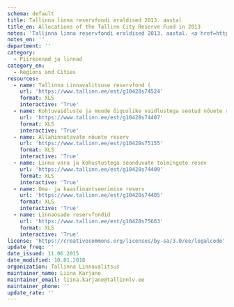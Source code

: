 ```yaml
---
schema: default
title: Tallinna linna reservfondi eraldised 2013. aastal
title_en: Allocations of the Tallinn City Reserve Fund in 2013
notes: 'Tallinna linna reservfondi eraldised 2013. aastal. <a href=http://www.tallinn.ee/eelarve>Tallinna eelarved</a>.'
notes_en: ''
department: ''
category:
  - Piirkonnad ja linnad
category_en:
  - Regions and Cities
resources:
  - name: Tallinna Linnavalitsuse reservfond (
    url: 'https://www.tallinn.ee/est/g10428s74524'
    format: XLS
    interactive: 'True'
  - name: Kohtuvaidluste ja muude õiguslike vaidlustega seotud nõuete reserv
    url: 'https://www.tallinn.ee/est/g10428s74407'
    format: XLS
    interactive: 'True'
  - name: Allahinnatavate nõuete reserv
    url: 'https://www.tallinn.ee/est/g10428s75155'
    format: XLS
    interactive: 'True'
  - name: Linna vara ja kohustustega seonduvate toimingute resev
    url: 'https://www.tallinn.ee/est/g10428s74409'
    format: XLS
    interactive: 'True'
  - name: Oma- ja kaasfinantseerimise reserv
    url: 'https://www.tallinn.ee/est/g10428s74405'
    format: XLS
    interactive: 'True'
  - name: Linnaosade reservfondid
    url: 'https://www.tallinn.ee/est/g10428s75663'
    format: XLS
    interactive: 'True'
license: 'https://creativecommons.org/licenses/by-sa/3.0/ee/legalcode'
update_freq: ''
date_issued: 11.06.2015
date_modified: 10.01.2018
organization: Tallinna Linnavalitsus
maintainer_name: Liina Karjane
maintainer_email: liina.karjane@tallinnlv.ee
maintainer_phone: ''
update_rate: ''
---
```

